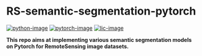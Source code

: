 # RS-semantic-segmentation-pytorch

[![python-image]][python-url]
[![pytorch-image]][pytorch-url]
[![lic-image]][lic-url]

**This repo aims at implementing various semantic segmentation models on Pytorch for RemoteSensing image datasets.**



[python-image]: https://img.shields.io/badge/Python-2.x|3.x-ff69b4.svg
[python-url]: https://www.python.org/
[pytorch-image]: https://img.shields.io/badge/PyTorch-1.1-2BAF2B.svg
[pytorch-url]: https://pytorch.org/
[lic-image]: https://img.shields.io/badge/Apache-2.0-blue.svg
[lic-url]: https://github.com/Tramac/Awesome-semantic-segmentation-pytorch/blob/master/LICENSE